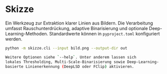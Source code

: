 # Skizze

Ein Werkzeug zur Extraktion klarer Linien aus Bildern. Die Verarbeitung umfasst Rauschunterdrückung, adaptive Binarisierung und optionale Deep-Learning-Methoden. Standardwerte können in `pyproject.toml` konfiguriert werden.

```bash
python -m skizze.cli --input bild.png --output-dir out

Weitere Optionen siehe `--help`. Unter anderem lassen sich
lokales Thresholding, Multi-Scale-Binarisierung sowie Deep-Learning-
basierte Linienerkennung (DeepLSD oder FClip) aktivieren.
```
